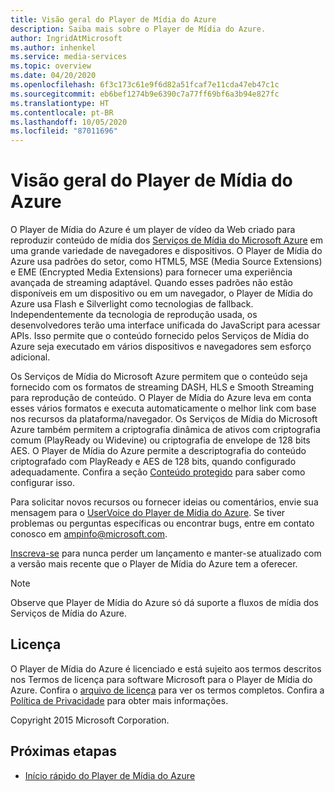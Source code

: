 ```yaml
---
title: Visão geral do Player de Mídia do Azure
description: Saiba mais sobre o Player de Mídia do Azure.
author: IngridAtMicrosoft
ms.author: inhenkel
ms.service: media-services
ms.topic: overview
ms.date: 04/20/2020
ms.openlocfilehash: 6f3c173c61e9f6d82a51fcaf7e11cda47eb47c1c
ms.sourcegitcommit: eb6bef1274b9e6390c7a77ff69bf6a3b94e827fc
ms.translationtype: HT
ms.contentlocale: pt-BR
ms.lasthandoff: 10/05/2020
ms.locfileid: "87011696"
---
```

# <a name="azure-media-player-overview"></a>Visão geral do Player de Mídia do Azure #

O Player de Mídia do Azure é um player de vídeo da Web criado para reproduzir conteúdo de mídia dos [Serviços de Mídia do Microsoft Azure](https://azure.microsoft.com/services/media-services/) em uma grande variedade de navegadores e dispositivos. O Player de Mídia do Azure usa padrões do setor, como HTML5, MSE (Media Source Extensions) e EME (Encrypted Media Extensions) para fornecer uma experiência avançada de streaming adaptável.  Quando esses padrões não estão disponíveis em um dispositivo ou em um navegador, o Player de Mídia do Azure usa Flash e Silverlight como tecnologias de fallback. Independentemente da tecnologia de reprodução usada, os desenvolvedores terão uma interface unificada do JavaScript para acessar APIs.  Isso permite que o conteúdo fornecido pelos Serviços de Mídia do Azure seja executado em vários dispositivos e navegadores sem esforço adicional.

Os Serviços de Mídia do Microsoft Azure permitem que o conteúdo seja fornecido com os formatos de streaming DASH, HLS e Smooth Streaming para reprodução de conteúdo. O Player de Mídia do Azure leva em conta esses vários formatos e executa automaticamente o melhor link com base nos recursos da plataforma/navegador. Os Serviços de Mídia do Microsoft Azure também permitem a criptografia dinâmica de ativos com criptografia comum (PlayReady ou Widevine) ou criptografia de envelope de 128 bits AES. O Player de Mídia do Azure permite a descriptografia do conteúdo criptografado com PlayReady e AES de 128 bits, quando configurado adequadamente.  Confira a seção [Conteúdo protegido](azure-media-player-protected-content.md) para saber como configurar isso.

Para solicitar novos recursos ou fornecer ideias ou comentários, envie sua mensagem para o [UserVoice do Player de Mídia do Azure](https://aka.ms/ampuservoice). Se tiver problemas ou perguntas específicas ou encontrar bugs, entre em contato conosco em ampinfo@microsoft.com.

[Inscreva-se](https://aka.ms/ampsignup) para nunca perder um lançamento e manter-se atualizado com a versão mais recente que o Player de Mídia do Azure tem a oferecer.

> [!NOTE]
> Observe que Player de Mídia do Azure só dá suporte a fluxos de mídia dos Serviços de Mídia do Azure.

## <a name="license"></a>Licença ##

O Player de Mídia do Azure é licenciado e está sujeito aos termos descritos nos Termos de licença para software Microsoft para o Player de Mídia do Azure. Confira o [arquivo de licença](/legal/azure-media-player/azure-media-player-license) para ver os termos completos. Confira a [Política de Privacidade](https://www.microsoft.com/en-us/privacystatement/default.aspx) para obter mais informações.

Copyright 2015 Microsoft Corporation.

## <a name="next-steps"></a>Próximas etapas ##

- [Início rápido do Player de Mídia do Azure](azure-media-player-quickstart.md)
